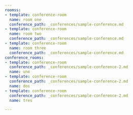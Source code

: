 ```yaml
---
roomss:
- template: conference-room
  name: room one
  conference_path: _conferences/sample-conference.md
- template: conference-room
  name: room two
  conference_path: _conferences/sample-conference.md
- template: conference-room
  name: room three
  conference_path: _conferences/sample-conference.md
conference_rooms:
- template: conference-room
  conference_path: _conferences/sample-conference-2.md
  name: uno
- template: conference-room
  conference_path: _conferences/sample-conference-2.md
  name: dos
- template: conference-room
  conference_path: _conferences/sample-conference-2.md
  name: tres

---
```

